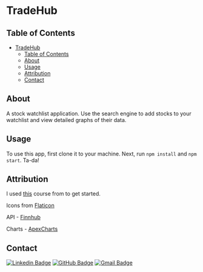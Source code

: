 # TradeHub

## Table of Contents

- [TradeHub](#tradehub)
  - [Table of Contents](#table-of-contents)
  - [About](#about)
  - [Usage](#usage)
  - [Attribution](#attribution)
  - [Contact](#contact)

## About

A stock watchlist application. Use the search engine to add stocks to your watchlist and view detailed graphs of their data.

## Usage

To use this app, first clone it to your machine. Next, run `npm install` and `npm start`. Ta-da!

## Attribution

I used [this](https://youtu.be/u6gSSpfsoOQ?t=18868) course from to get started.

Icons from [Flaticon](https://www.flaticon.com/)

API - [Finnhub](https://finnhub.io/)

Charts - [ApexCharts](https://apexcharts.com/)

## Contact

[![Linkedin Badge](https://img.shields.io/badge/-nrenner0211-blue?style=flat-square&logo=Linkedin&logoColor=white&link=https://www.linkedin.com/in/nicolette-renner/)](https://www.linkedin.com/in/nicolette-renner/)
[![GitHub Badge](https://img.shields.io/badge/-nrenner0211-7261A3?style=flat-square&logo=Github&logoColor=white&link=https://github.com/nrenner0211)](https://github.com/nrenner0211)
[![Gmail Badge](https://img.shields.io/badge/-nrenner0211@gmail.com-c14438?style=flat-square&logo=Gmail&logoColor=white&link=mailto:nrenner0211@gmail.com)](mailto:nrenner0211@gmail.com)
